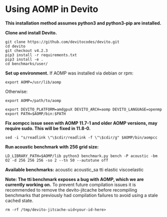 # Using AOMP in Devito

<b>This installation method assumes python3 and python3-pip are installed.</b>

<b>Clone and install Devito.</b>
```
git clone https://github.com/devitocodes/devito.git
cd devito
git checkout v4.2.3
pip3 install -r requirements.txt
pip3 install -e .
cd benchmarks/user/
```

<b>Set up environment.</b>
If AOMP was installed via debian or rpm:
```
export AOMP=/usr/lib/aomp 
```
Otherwise:
```
export AOMP=/path/to/aomp 
```
```
export DEVITO_PLATFORM=amdgpuX DEVITO_ARCH=aomp DEVITO_LANGUAGE=openmp
export PATH=$AOMP/bin:$PATH
```
<b>Fix aompcc issue seen with AOMP 11.7-1 and older AOMP versions, may require sudo. This will be fixed in 11.8-0.</b>
```
sed -i "s/readlink \"\$cdir/readlink -f \"\$cdir/g" $AOMP/bin/aompcc
```
<b>Run acoustic benchmark with 256 grid size:</b>
```
LD_LIBRARY_PATH=$AOMP/lib python3 benchmark.py bench -P acoustic -bm O2 -d 256 256 256 -so 2 --tn 50 --autotune off
```

<b>Available benchmarks:</b>
acoustic
acoustic_sa
tti
elastic
viscoelastic

<b>Note: The tti benchmark exposes a bug with AOMP, which we are currently working on.</b>
To prevent future compilation issues it is recommended to remove the devito-jitcache before recompiling benchmarks that previously had compilation failures to avoid using a stale cached state.
```
rm -rf /tmp/devito-jitcache-uid<your-id-here>
```
